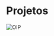 # Projetos
![OIP](https://github.com/Dilectus-a-Deo/Projetos/assets/156959341/da1425af-958c-49b5-a540-92a3f3e2a95a)

